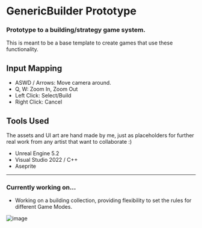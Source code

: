 # GenericBuilder Prototype

### Prototype to a building/strategy game system.
This is meant to be a base template to create games that use these functionality.

## Input Mapping
- ASWD / Arrows: Move camera around.
- Q, W: Zoom In, Zoom Out
- Left Click: Select/Build
- Right Click: Cancel

## Tools Used
The assets and UI art are hand made by me, just as placeholders for further real work from any artist that want to collaborate :)
- Unreal Engine 5.2
- Visual Studio 2022 / C++
- Aseprite

---
### Currently working on...
* Working on a building collection, providing flexibility to set the rules for different Game Modes.

![image](https://github.com/Dan2908/GenericBuilder/assets/63173102/043134f0-8da6-4969-bbb1-15901d8ec712)
